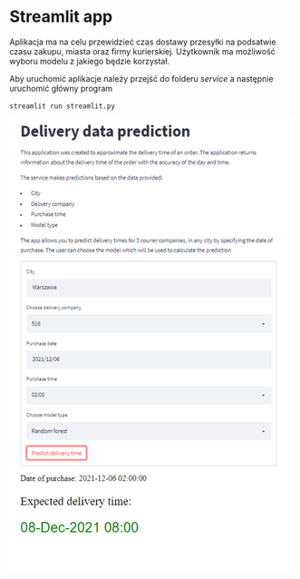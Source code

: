 # Streamlit app

Aplikacja ma na celu przewidzieć czas dostawy przesyłki na podsatwie czasu zakupu, miasta oraz firmy kurierskiej. Użytkownik ma możliwość wyboru modelu z jakiego będzie korzystał.

Aby uruchomić aplikacje należy przejść do folderu *service* a następnie uruchomić główny program
```
streamlit run streamlit.py
``` 

<img src="streamlit_app.png" width="500" height="800">
